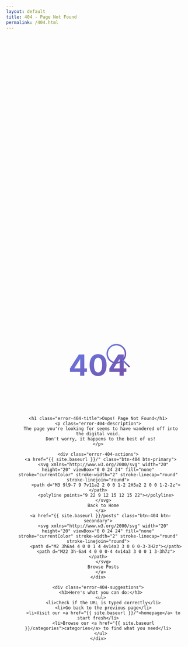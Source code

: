 ```yaml
---
layout: default
title: 404 - Page Not Found
permalink: /404.html
---
```


<div class="error-404-container">
  <div class="error-404-content">
    <div class="error-404-illustration">
      <svg xmlns="http://www.w3.org/2000/svg" viewBox="0 0 200 200" width="200" height="200">
        <defs>
          <linearGradient id="gradient404" x1="0%" y1="0%" x2="100%" y2="100%">
            <stop offset="0%" style="stop-color:#667eea;stop-opacity:1" />
            <stop offset="100%" style="stop-color:#764ba2;stop-opacity:1" />
          </linearGradient>
        </defs>
        <!-- 404 Text -->
        <text x="100" y="120" font-size="80" font-weight="bold" fill="url(#gradient404)" text-anchor="middle" font-family="Inter, sans-serif">404</text>
        <!-- Magnifying Glass -->
        <circle cx="150" cy="60" r="25" fill="none" stroke="url(#gradient404)" stroke-width="4"/>
        <line x1="168" y1="78" x2="185" y2="95" stroke="url(#gradient404)" stroke-width="4" stroke-linecap="round"/>
      </svg>
    </div>

    <h1 class="error-404-title">Oops! Page Not Found</h1>
    <p class="error-404-description">
      The page you're looking for seems to have wandered off into the digital void.
      Don't worry, it happens to the best of us!
    </p>

    <div class="error-404-actions">
      <a href="{{ site.baseurl }}/" class="btn-404 btn-primary">
        <svg xmlns="http://www.w3.org/2000/svg" width="20" height="20" viewBox="0 0 24 24" fill="none" stroke="currentColor" stroke-width="2" stroke-linecap="round" stroke-linejoin="round">
          <path d="M3 9l9-7 9 7v11a2 2 0 0 1-2 2H5a2 2 0 0 1-2-2z"></path>
          <polyline points="9 22 9 12 15 12 15 22"></polyline>
        </svg>
        Back to Home
      </a>
      <a href="{{ site.baseurl }}/posts" class="btn-404 btn-secondary">
        <svg xmlns="http://www.w3.org/2000/svg" width="20" height="20" viewBox="0 0 24 24" fill="none" stroke="currentColor" stroke-width="2" stroke-linecap="round" stroke-linejoin="round">
          <path d="M2 3h6a4 4 0 0 1 4 4v14a3 3 0 0 0-3-3H2z"></path>
          <path d="M22 3h-6a4 4 0 0 0-4 4v14a3 3 0 0 1 3-3h7z"></path>
        </svg>
        Browse Posts
      </a>
    </div>

    <div class="error-404-suggestions">
      <h3>Here's what you can do:</h3>
      <ul>
        <li>Check if the URL is typed correctly</li>
        <li>Go back to the previous page</li>
        <li>Visit our <a href="{{ site.baseurl }}/">homepage</a> to start fresh</li>
        <li>Browse our <a href="{{ site.baseurl }}/categories">categories</a> to find what you need</li>
      </ul>
    </div>
  </div>
</div>

<style>
.error-404-container {
  display: flex;
  align-items: center;
  justify-content: center;
  min-height: 60vh;
  padding: 40px 20px;
}

.error-404-content {
  text-align: center;
  max-width: 600px;
  margin: 0 auto;
}

.error-404-illustration {
  margin-bottom: 30px;
  animation: float 3s ease-in-out infinite;
}

@keyframes float {
  0%, 100% {
    transform: translateY(0px);
  }
  50% {
    transform: translateY(-20px);
  }
}

.error-404-title {
  font-size: 36px;
  font-weight: 700;
  margin: 0 0 16px 0;
  background: linear-gradient(135deg, #667eea 0%, #764ba2 100%);
  -webkit-background-clip: text;
  -webkit-text-fill-color: transparent;
  background-clip: text;
}

.error-404-description {
  font-size: 18px;
  line-height: 1.6;
  color: var(--text-secondary);
  margin: 0 0 40px 0;
}

.error-404-actions {
  display: flex;
  gap: 16px;
  justify-content: center;
  flex-wrap: wrap;
  margin-bottom: 50px;
}

.btn-404 {
  display: inline-flex;
  align-items: center;
  gap: 10px;
  padding: 14px 28px;
  border-radius: 8px;
  font-size: 16px;
  font-weight: 600;
  text-decoration: none;
  transition: all 0.3s ease;
  box-shadow: 0 4px 12px rgba(0, 0, 0, 0.1);
}

.btn-404 svg {
  flex-shrink: 0;
}

.btn-primary {
  background: linear-gradient(135deg, #667eea 0%, #764ba2 100%);
  color: white !important;
  border: 2px solid transparent;
}

.btn-primary:hover {
  transform: translateY(-2px);
  box-shadow: 0 6px 20px rgba(102, 126, 234, 0.4);
}

.btn-secondary {
  background: var(--card-bg);
  color: var(--text-primary) !important;
  border: 2px solid var(--border-secondary);
}

.btn-secondary:hover {
  border-color: #667eea;
  color: #667eea !important;
  transform: translateY(-2px);
  box-shadow: 0 6px 20px rgba(102, 126, 234, 0.2);
}

.error-404-suggestions {
  background: var(--bg-secondary);
  border-radius: 12px;
  padding: 30px;
  border: 2px solid var(--border-primary);
  text-align: left;
}

.error-404-suggestions h3 {
  font-size: 20px;
  font-weight: 600;
  margin: 0 0 20px 0;
  color: var(--text-primary);
}

.error-404-suggestions ul {
  list-style: none;
  padding: 0;
  margin: 0;
}

.error-404-suggestions li {
  padding: 10px 0;
  font-size: 16px;
  color: var(--text-secondary);
  border-bottom: 1px solid var(--border-primary);
  position: relative;
  padding-left: 30px;
}

.error-404-suggestions li:last-child {
  border-bottom: none;
}

.error-404-suggestions li::before {
  content: "→";
  position: absolute;
  left: 0;
  color: #667eea;
  font-weight: bold;
  font-size: 18px;
}

.error-404-suggestions a {
  color: #667eea;
  text-decoration: none;
  font-weight: 500;
  transition: color 0.2s ease;
}

.error-404-suggestions a:hover {
  color: #764ba2;
  text-decoration: underline;
}

/* Mobile Responsive */
@media screen and (max-width: 640px) {
  .error-404-title {
    font-size: 28px;
  }

  .error-404-description {
    font-size: 16px;
  }

  .error-404-actions {
    flex-direction: column;
  }

  .btn-404 {
    width: 100%;
    justify-content: center;
  }

  .error-404-suggestions {
    padding: 20px;
  }

  .error-404-suggestions h3 {
    font-size: 18px;
  }

  .error-404-suggestions li {
    font-size: 14px;
  }
}
</style>
